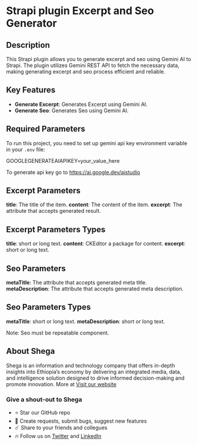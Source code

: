# Strapi plugin Excerpt and Seo Generator

## Description
This Strapi plugin allows you to generate excerpt and seo using Gemini AI to Strapi. The plugin utilizes Gemini REST API to fetch the necessary data, making generating excerpt and seo process efficient and reliable.

## Key Features
* **Generate Excerpt**: Generates Excerpt using Gemini AI.
* **Generate Seo**: Generates Seo using Gemini AI.

## Required Parameters
To run this project, you need to set up gemini api key environment variable in your `.env` file:

GOOGLEGENERATEAIAPIKEY=your_value_here

To generate api key go to https://ai.google.dev/aistudio

## Excerpt Parameters
**title**: The title of the item.
**content**: The content of the item.
**excerpt**: The attribute that accepts generated result.

## Excerpt Parameters Types
**title**: short or long text.
**content**: CKEditor a package for content.
**excerpt**: short or long text.


## Seo Parameters
**metaTitle**: The attribute that accepts generated meta title.
**metaDescription**: The attribute that accepts generated meta description.


## Seo Parameters Types
**metaTitle**: short or long text.
**metaDescription**: short or long text.

Note: Seo must be repeatable component.


## About Shega
Shega is an information and technology company that offers in-depth insights into Ethiopia’s economy by delivering an integrated media, data, and intelligence solution designed to drive informed decision-making and promote innovation.
More at [Visit our website](https://shega.co) 



###  Give a shout-out to Shega
- ⭐ Star our GitHub repo
- 🐞 Create requests, submit bugs, suggest new features
- ☄️  Share to your friends and collegues
- 🔥 Follow us on [Twitter]([https://twitter.com/MelakeWub](https://twitter.com/shegahq)) and [LinkedIn](https://www.linkedin.com/company/shegahq)
